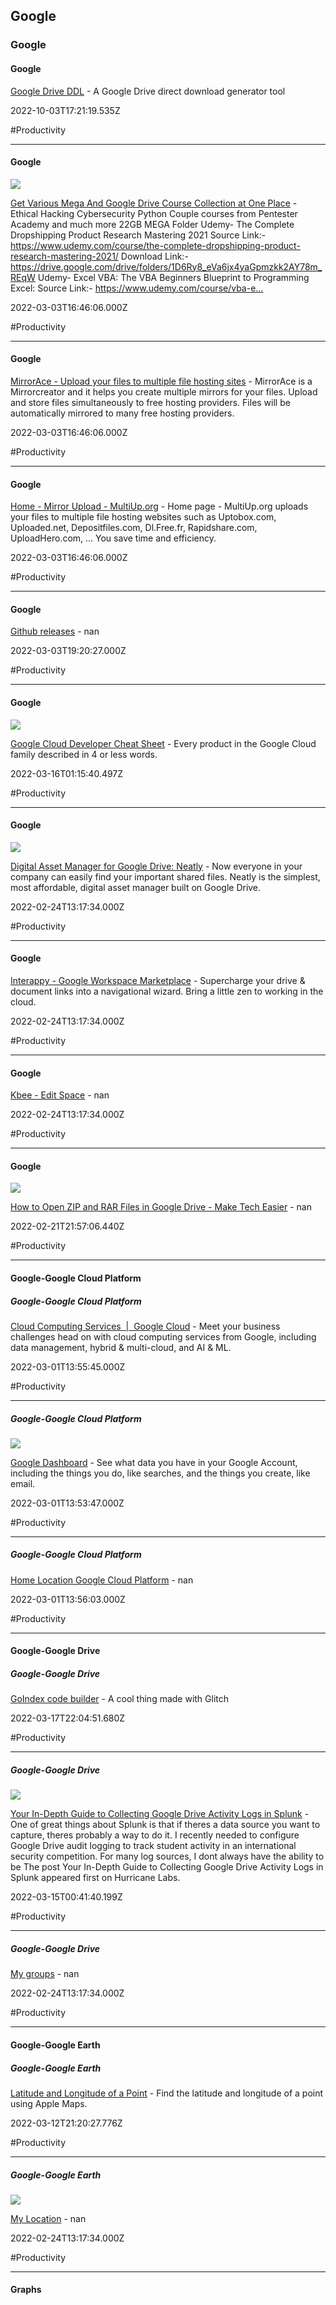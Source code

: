 ## Google
### Google

#### Google

[Google Drive DDL](https://gdl.viperadnan.ga) - A Google Drive direct download generator tool

2022-10-03T17:21:19.535Z

#Productivity

---

#### Google

![](https://duforum.in/uploads/default/original/2X/1/14128784e8212c715f589d31220bdfc5ee9ab476.jpeg)

[Get Various Mega And Google Drive Course Collection at One Place](https://duforum.in/t/get-various-mega-and-google-drive-course-collection-at-one-place/21624) - Ethical Hacking Cybersecurity Python Couple courses from Pentester Academy and much more     22GB MEGA Folder    Udemy- The Complete Dropshipping Product Research Mastering  2021  Source Link:- https://www.udemy.com/course/the-complete-dropshipping-product-research-mastering-2021/   Download Link:-  https://drive.google.com/drive/folders/1D6Ry8_eVa6jx4yaGpmzkk2AY78m_REqW   Udemy- Excel VBA: The VBA Beginners Blueprint to Programming Excel:  Source Link:- https://www.udemy.com/course/vba-e…

2022-03-03T16:46:06.000Z

#Productivity

---

#### Google

[MirrorAce - Upload your files to multiple file hosting sites](https://mirrorace.com) - MirrorAce is a Mirrorcreator and it helps you create multiple mirrors for your files. Upload and store files simultaneously to free hosting providers. Files will be automatically mirrored to many free hosting providers.

2022-03-03T16:46:06.000Z

#Productivity

---

#### Google

[Home - Mirror Upload - MultiUp.org](https://multiup.eu) - Home page - MultiUp.org uploads your files to multiple file hosting websites such as Uptobox.com, Uploaded.net, Depositfiles.com, Dl.Free.fr, Rapidshare.com, UploadHero.com, … You save time and efficiency.

2022-03-03T16:46:06.000Z

#Productivity

---

#### Google

[Github releases](http://www.somsubhra.com/github-release-stats) - nan

2022-03-03T19:20:27.000Z

#Productivity

---

#### Google

![](https://googlecloudcheatsheet.withgoogle.com/gcs-fb.png)

[Google Cloud Developer Cheat Sheet](https://googlecloudcheatsheet.withgoogle.com) - Every product in the Google Cloud family described in 4 or less words.

2022-03-16T01:15:40.497Z

#Productivity

---

#### Google

![](https://uploads-ssl.webflow.com/5fa50271648a5aa841309ede/5fa62ec0fc6e359bc0b68095_neatly-with-waves.png)

[Digital Asset Manager for Google Drive: Neatly](https://www.useneatly.com/?ref=producthunt) - Now everyone in your company can easily find your important shared files. Neatly is the simplest, most affordable, digital asset manager built on Google Drive.

2022-02-24T13:17:34.000Z

#Productivity

---

#### Google

[Interappy - Google Workspace Marketplace](https://workspace.google.com/marketplace/app/interappy/1054213917544) - Supercharge your drive & document links into a navigational wizard. Bring a little zen to working in the cloud.

2022-02-24T13:17:34.000Z

#Productivity

---

#### Google

[Kbee - Edit Space](https://dashboard.kbee.app/QXrR7frsKnYjjwRXYDdr/spaces/PUdvdTb9JfhoJ6tyZkiq?p=) - nan

2022-02-24T13:17:34.000Z

#Productivity

---

#### Google

![](https://www.maketecheasier.com/assets/uploads/2021/10/Featured-Image-Open-ZIP-RAR-Google-Drive.jpg)

[How to Open ZIP and RAR Files in Google Drive - Make Tech Easier](https://www.google.com/amp/s/www.maketecheasier.com/open-zip-rar-files-google-drive/%3Famp) - nan

2022-02-21T21:57:06.440Z

#Productivity

---

#### Google-Google Cloud Platform

##### Google-Google Cloud Platform

[Cloud Computing Services &nbsp;|&nbsp; Google Cloud](https://cloud.google.com) - Meet your business challenges head on with cloud computing services from Google, including data management, hybrid & multi-cloud, and AI & ML.

2022-03-01T13:55:45.000Z

#Productivity

---

##### Google-Google Cloud Platform

![](https://www.gstatic.com/identity/boq/accountsettingsmobile/dashboard_scene_v2_316x112-6ff0e72ef4daeeae091c2ff210e7b474.png)

[Google Dashboard](https://myaccount.google.com/dashboard) - See what data you have in your Google Account, including the things you do, like searches, and the things you create, like email.

2022-03-01T13:53:47.000Z

#Productivity

---

##### Google-Google Cloud Platform

[Home Location Google Cloud Platform](https://console.cloud.google.com/home/dashboard?project=location-336402) - nan

2022-03-01T13:56:03.000Z

#Productivity

---

#### Google-Google Drive

##### Google-Google Drive

[GoIndex code builder](https://goindex.glitch.me) - A cool thing made with Glitch

2022-03-17T22:04:51.680Z

#Productivity

---

##### Google-Google Drive

![](https://i0.wp.com/hurricanelabs.com/wp-content/uploads/google-drive-splunk-image1.png?w=1200&ssl=1)

[Your In-Depth Guide to Collecting Google Drive Activity Logs in Splunk](https://securityboulevard.com/2020/10/your-in-depth-guide-to-collecting-google-drive-activity-logs-in-splunk) - One of great things about Splunk is that if theres a data source you want to capture, theres probably a way to do it. I recently needed to configure Google Drive audit logging to track student activity in an international security competition. For many log sources, I dont always have the ability to be The post Your In-Depth Guide to Collecting Google Drive Activity Logs in Splunk appeared first on Hurricane Labs.

2022-03-15T00:41:40.199Z

#Productivity

---

##### Google-Google Drive

[My groups](https://groups.google.com/u/1/my-groups) - nan

2022-02-24T13:17:34.000Z

#Productivity

---

#### Google-Google Earth

##### Google-Google Earth

[Latitude and Longitude of a Point](https://itouchmap.com/?r=latlong) - Find the latitude and longitude of a point using Apple Maps.

2022-03-12T21:20:27.776Z

#Productivity

---

##### Google-Google Earth

![](https://www.gstatic.com/earth/social/05_project_facebook-001.jpg)

[My Location](https://earth.google.com/earth/d/1UElkquoKONAzXd1xNcbh_KS_YuyzxgkQ) - nan

2022-02-24T13:17:34.000Z

#Productivity

---

#### Graphs
